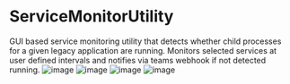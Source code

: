 # ServiceMonitorUtility
GUI based service monitoring utility that detects whether child processes for a given legacy application are running. Monitors selected services at user defined intervals and notifies via teams webhook if not detected running.
![image](https://user-images.githubusercontent.com/109923415/183124411-2c946291-7e1b-46f9-92b7-a8794acaa5e4.png)
![image](https://user-images.githubusercontent.com/109923415/183124503-e69001c6-a177-44f5-b02c-4bbb80470f74.png)
![image](https://user-images.githubusercontent.com/109923415/183124729-3b1588ff-7250-4ac1-aa34-9b1d1ed937b3.png)
![image](https://user-images.githubusercontent.com/109923415/183124771-bbd78ed8-4887-4fb3-8214-28219cd838f3.png)
